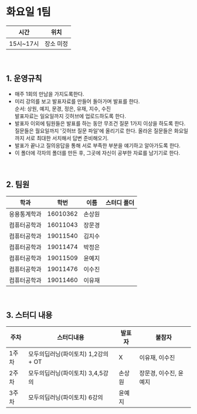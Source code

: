 # 화요일 1팀

| 시간 | 위치 |
|----------|------|
| 15시~17시 | 장소 미정 | 

<br>

##  1. 운영규칙 

 - 매주 1회의 만남을 가지도록한다.<br>
 - 미리 강의를 보고 발표자료를 만들어 돌아가며 발표를 한다. <br>
    순서: 상원, 예지, 문경, 정은, 유재, 지수, 수진 <br>
    발표자료는 일요일까지 깃허브에 업로드하도록 한다.
 - 발표자 이외에 팀원들은 발표를 하는 동안 무조건 질문 1가지 이상을 하도록 한다. 
   질문들은 월요일까지 '깃허브 질문 파일'에 올리기로 한다.
   올라온 질문들은 화요일까지 서로 최대한 서치해서 답변 준비해오기.
 - 발표가 끝나고 질의응답을 통해 서로 부족한 부분을 얘기하고 알아가도록 한다. 
 - 이 폴더에 각자의 폴더를 만든 후, 그곳에 자신이 공부한 자료를 남기기로 한다.  
 
 
 
 <br>
 

## 2. 팀원
| 학과 | 학번 | 이름 |스터디 폴더|
| ---- | ---- | ---- | ---- |
| 응용통계학과     |  16010362    |  손상원   ||     |
| 컴퓨터공학과     |  16011043    |  장문경   || <a herf="https://github.com/moonk1212/study_pytorch">스터디깃헙</a>   |
| 컴퓨터공학과     |  19011540    |  김지수   ||   |
| 컴퓨터공학과     |  19011474    |  박정은   ||   |
| 컴퓨터공학과     |  19011509    |  윤예지   ||   |
| 컴퓨터공학과     |  19011476    |  이수진   ||   |
| 컴퓨터공학과     |  19011460    |  이유재   ||   |

<br>

## 3. 스터디 내용
| 주차 | 스터디내용 | 발표자 |  불참자  |
| ---- | ---- | ---- |  ----  |
| 1주차     |  모두의딥러닝(파이토치) 1,2강의   + OT | X    |  이유재, 이수진  |
| 2주차     |  모두의딥러닝(파이토치) 3,4,5강의    |  손상원   |  장문경, 이수진, 윤예지  |
| 3주차     |  모두의딥러닝(파이토치)  6강의      |  윤예지  |      |

